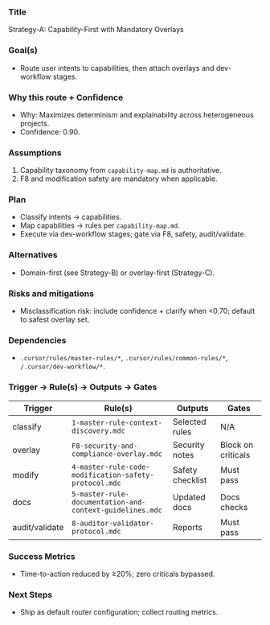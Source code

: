 ### Title
Strategy-A: Capability-First with Mandatory Overlays

### Goal(s)
- Route user intents to capabilities, then attach overlays and dev-workflow stages.

### Why this route + Confidence
- Why: Maximizes determinism and explainability across heterogeneous projects.
- Confidence: 0.90.

### Assumptions
1) Capability taxonomy from `capability-map.md` is authoritative.
2) F8 and modification safety are mandatory when applicable.

### Plan
- Classify intents → capabilities.
- Map capabilities → rules per `capability-map.md`.
- Execute via dev-workflow stages; gate via F8, safety, audit/validate.

### Alternatives
- Domain-first (see Strategy-B) or overlay-first (Strategy-C).

### Risks and mitigations
- Misclassification risk: include confidence + clarify when <0.70; default to safest overlay set.

### Dependencies
- `.cursor/rules/master-rules/*`, `.cursor/rules/common-rules/*`, `/.cursor/dev-workflow/*`.

### Trigger → Rule(s) → Outputs → Gates

| Trigger | Rule(s) | Outputs | Gates |
|---|---|---|---|
| classify | `1-master-rule-context-discovery.mdc` | Selected rules | N/A |
| overlay | `F8-security-and-compliance-overlay.mdc` | Security notes | Block on criticals |
| modify | `4-master-rule-code-modification-safety-protocol.mdc` | Safety checklist | Must pass |
| docs | `5-master-rule-documentation-and-context-guidelines.mdc` | Updated docs | Docs checks |
| audit/validate | `8-auditor-validator-protocol.mdc` | Reports | Must pass |

### Success Metrics
- Time-to-action reduced by ≥20%; zero criticals bypassed.

### Next Steps
- Ship as default router configuration; collect routing metrics.

